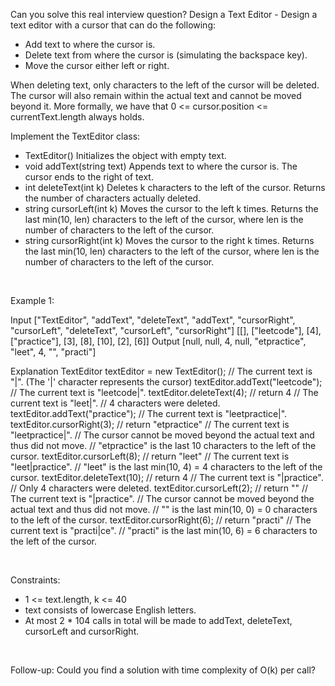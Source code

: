 Can you solve this real interview question? Design a Text Editor - Design a text editor with a cursor that can do the following:

 * Add text to where the cursor is.
 * Delete text from where the cursor is (simulating the backspace key).
 * Move the cursor either left or right.

When deleting text, only characters to the left of the cursor will be deleted. The cursor will also remain within the actual text and cannot be moved beyond it. More formally, we have that 0 <= cursor.position <= currentText.length always holds.

Implement the TextEditor class:

 * TextEditor() Initializes the object with empty text.
 * void addText(string text) Appends text to where the cursor is. The cursor ends to the right of text.
 * int deleteText(int k) Deletes k characters to the left of the cursor. Returns the number of characters actually deleted.
 * string cursorLeft(int k) Moves the cursor to the left k times. Returns the last min(10, len) characters to the left of the cursor, where len is the number of characters to the left of the cursor.
 * string cursorRight(int k) Moves the cursor to the right k times. Returns the last min(10, len) characters to the left of the cursor, where len is the number of characters to the left of the cursor.

 

Example 1:


Input
["TextEditor", "addText", "deleteText", "addText", "cursorRight", "cursorLeft", "deleteText", "cursorLeft", "cursorRight"]
[[], ["leetcode"], [4], ["practice"], [3], [8], [10], [2], [6]]
Output
[null, null, 4, null, "etpractice", "leet", 4, "", "practi"]

Explanation
TextEditor textEditor = new TextEditor(); // The current text is "|". (The '|' character represents the cursor)
textEditor.addText("leetcode"); // The current text is "leetcode|".
textEditor.deleteText(4); // return 4
                          // The current text is "leet|". 
                          // 4 characters were deleted.
textEditor.addText("practice"); // The current text is "leetpractice|". 
textEditor.cursorRight(3); // return "etpractice"
                           // The current text is "leetpractice|". 
                           // The cursor cannot be moved beyond the actual text and thus did not move.
                           // "etpractice" is the last 10 characters to the left of the cursor.
textEditor.cursorLeft(8); // return "leet"
                          // The current text is "leet|practice".
                          // "leet" is the last min(10, 4) = 4 characters to the left of the cursor.
textEditor.deleteText(10); // return 4
                           // The current text is "|practice".
                           // Only 4 characters were deleted.
textEditor.cursorLeft(2); // return ""
                          // The current text is "|practice".
                          // The cursor cannot be moved beyond the actual text and thus did not move. 
                          // "" is the last min(10, 0) = 0 characters to the left of the cursor.
textEditor.cursorRight(6); // return "practi"
                           // The current text is "practi|ce".
                           // "practi" is the last min(10, 6) = 6 characters to the left of the cursor.


 

Constraints:

 * 1 <= text.length, k <= 40
 * text consists of lowercase English letters.
 * At most 2 * 104 calls in total will be made to addText, deleteText, cursorLeft and cursorRight.

 

Follow-up: Could you find a solution with time complexity of O(k) per call?